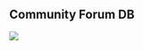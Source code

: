 ## Community Forum DB

![](https://www.lucidchart.com/publicSegments/view/6e8dd72f-fd83-4b51-bf3a-ef5ad55060b8/image.png)
